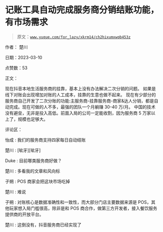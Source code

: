 # 记账工具自动完成服务商分销结账功能，有市场需求

> 原文：[`www.yuque.com/for_lazy/xkrm14/ch2hixumxwqb453z`](https://www.yuque.com/for_lazy/xkrm14/ch2hixumxwqb453z)



作者： 楚川 

日期：2023-03-10 

点赞数：53 

正文： 

现在抖音本地生活服务商的挂靠，基本上没有办法解决二次分销的问题。 如果是线下对账会出现增加对账的人工成本，挂靠的生意也做不起来。 现在有少部分的服务商自己开发了二次分账的功能:主服务商-挂靠服务商-商家&达人分销，都是自动完成。现在可做的人不多，最强的团队一个月躺赚 30-40 万/月。 中国的技术没有避垒，无非是投入高低。前面入局的公司一定能收割，因为服务商 5 万家以上了，规模也足够大。 

评论区： 

怡成 : 我们的服务商支持四家每日自动结账 

楚川 : [呲牙][呲牙] 

Duke : 目前哪类服务商好做？ 

楚川 : 多看我的文章和风向标 

子朔 : POS 商家会把这块市场吃掉 

楚川 : 难说 

子朔 : 对账核心是数据准确性和一致性，而大部分门店主要数据来源是 POS，其他玩家想入局门槛很高，除非是和 POS 商合作，做第三方开发者，接入餐饮服务提供商的开放平台。 

楚川 : 这倒没有，抖音服务商已经实现了 

